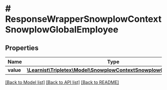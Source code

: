 # # ResponseWrapperSnowplowContextSnowplowGlobalEmployee

## Properties

Name | Type | Description | Notes
------------ | ------------- | ------------- | -------------
**value** | [**\Learnist\Tripletex\Model\SnowplowContextSnowplowGlobalEmployee**](SnowplowContextSnowplowGlobalEmployee.md) |  | [optional]

[[Back to Model list]](../../README.md#models) [[Back to API list]](../../README.md#endpoints) [[Back to README]](../../README.md)
